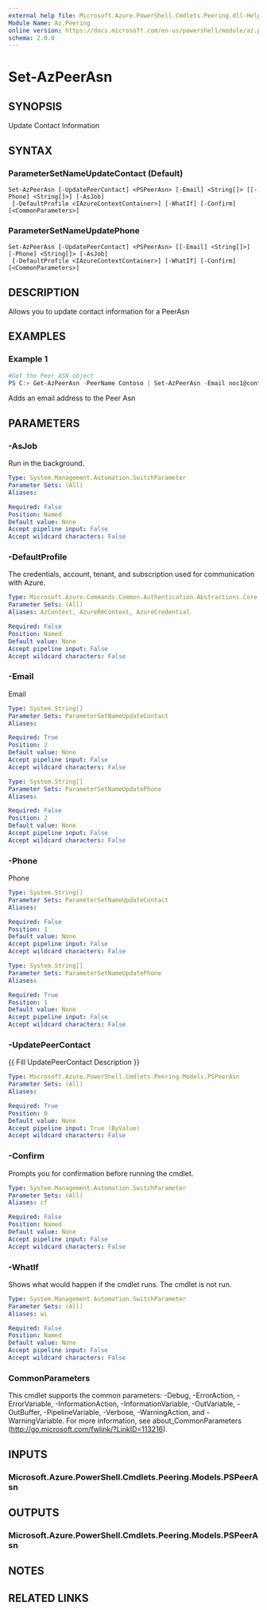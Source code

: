 ```yaml
---
external help file: Microsoft.Azure.PowerShell.Cmdlets.Peering.dll-Help.xml
Module Name: Az.Peering
online version: https://docs.microsoft.com/en-us/powershell/module/az.peering/set-azpeerasn
schema: 2.0.0
---
```


# Set-AzPeerAsn

## SYNOPSIS
Update Contact Information

## SYNTAX

### ParameterSetNameUpdateContact (Default)
```
Set-AzPeerAsn [-UpdatePeerContact] <PSPeerAsn> [-Email] <String[]> [[-Phone] <String[]>] [-AsJob]
 [-DefaultProfile <IAzureContextContainer>] [-WhatIf] [-Confirm] [<CommonParameters>]
```

### ParameterSetNameUpdatePhone
```
Set-AzPeerAsn [-UpdatePeerContact] <PSPeerAsn> [[-Email] <String[]>] [-Phone] <String[]> [-AsJob]
 [-DefaultProfile <IAzureContextContainer>] [-WhatIf] [-Confirm] [<CommonParameters>]
```

## DESCRIPTION
Allows you to update contact information for a PeerAsn

## EXAMPLES

### Example 1
```powershell
#Get the Peer ASN object
PS C:> Get-AzPeerAsn -PeerName Contoso | Set-AzPeerAsn -Email noc1@contoso.com
```

Adds an email address to the Peer Asn

## PARAMETERS

### -AsJob
Run in the background.

```yaml
Type: System.Management.Automation.SwitchParameter
Parameter Sets: (All)
Aliases:

Required: False
Position: Named
Default value: None
Accept pipeline input: False
Accept wildcard characters: False
```

### -DefaultProfile
The credentials, account, tenant, and subscription used for communication with Azure.

```yaml
Type: Microsoft.Azure.Commands.Common.Authentication.Abstractions.Core.IAzureContextContainer
Parameter Sets: (All)
Aliases: AzContext, AzureRmContext, AzureCredential

Required: False
Position: Named
Default value: None
Accept pipeline input: False
Accept wildcard characters: False
```

### -Email
Email

```yaml
Type: System.String[]
Parameter Sets: ParameterSetNameUpdateContact
Aliases:

Required: True
Position: 2
Default value: None
Accept pipeline input: False
Accept wildcard characters: False
```

```yaml
Type: System.String[]
Parameter Sets: ParameterSetNameUpdatePhone
Aliases:

Required: False
Position: 2
Default value: None
Accept pipeline input: False
Accept wildcard characters: False
```

### -Phone
Phone

```yaml
Type: System.String[]
Parameter Sets: ParameterSetNameUpdateContact
Aliases:

Required: False
Position: 1
Default value: None
Accept pipeline input: False
Accept wildcard characters: False
```

```yaml
Type: System.String[]
Parameter Sets: ParameterSetNameUpdatePhone
Aliases:

Required: True
Position: 1
Default value: None
Accept pipeline input: False
Accept wildcard characters: False
```

### -UpdatePeerContact
{{ Fill UpdatePeerContact Description }}

```yaml
Type: Microsoft.Azure.PowerShell.Cmdlets.Peering.Models.PSPeerAsn
Parameter Sets: (All)
Aliases:

Required: True
Position: 0
Default value: None
Accept pipeline input: True (ByValue)
Accept wildcard characters: False
```

### -Confirm
Prompts you for confirmation before running the cmdlet.

```yaml
Type: System.Management.Automation.SwitchParameter
Parameter Sets: (All)
Aliases: cf

Required: False
Position: Named
Default value: None
Accept pipeline input: False
Accept wildcard characters: False
```

### -WhatIf
Shows what would happen if the cmdlet runs. The cmdlet is not run.

```yaml
Type: System.Management.Automation.SwitchParameter
Parameter Sets: (All)
Aliases: wi

Required: False
Position: Named
Default value: None
Accept pipeline input: False
Accept wildcard characters: False
```

### CommonParameters
This cmdlet supports the common parameters: -Debug, -ErrorAction, -ErrorVariable, -InformationAction, -InformationVariable, -OutVariable, -OutBuffer, -PipelineVariable, -Verbose, -WarningAction, and -WarningVariable. For more information, see about_CommonParameters (http://go.microsoft.com/fwlink/?LinkID=113216).

## INPUTS

### Microsoft.Azure.PowerShell.Cmdlets.Peering.Models.PSPeerAsn

## OUTPUTS

### Microsoft.Azure.PowerShell.Cmdlets.Peering.Models.PSPeerAsn

## NOTES

## RELATED LINKS

